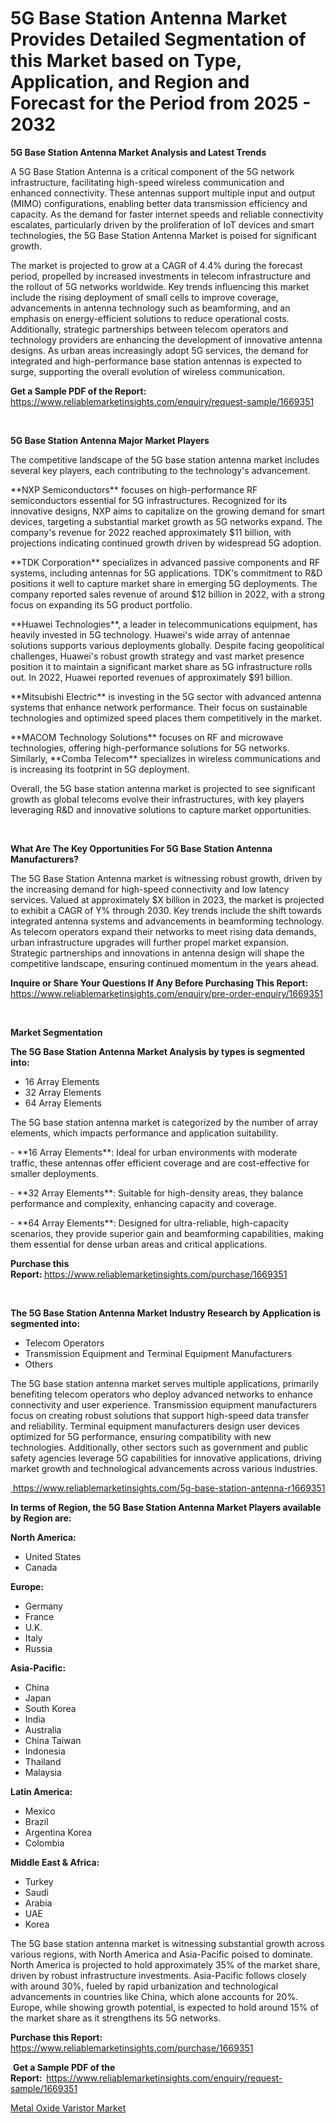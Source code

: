 <p><h1>5G Base Station Antenna Market Provides Detailed Segmentation of this Market based on Type, Application, and Region and Forecast for the Period from 2025 - 2032</h1></p><p><strong>5G Base Station Antenna Market Analysis and Latest Trends</strong></p>
<p><p>A 5G Base Station Antenna is a critical component of the 5G network infrastructure, facilitating high-speed wireless communication and enhanced connectivity. These antennas support multiple input and output (MIMO) configurations, enabling better data transmission efficiency and capacity. As the demand for faster internet speeds and reliable connectivity escalates, particularly driven by the proliferation of IoT devices and smart technologies, the 5G Base Station Antenna Market is poised for significant growth. </p><p>The market is projected to grow at a CAGR of 4.4% during the forecast period, propelled by increased investments in telecom infrastructure and the rollout of 5G networks worldwide. Key trends influencing this market include the rising deployment of small cells to improve coverage, advancements in antenna technology such as beamforming, and an emphasis on energy-efficient solutions to reduce operational costs. Additionally, strategic partnerships between telecom operators and technology providers are enhancing the development of innovative antenna designs. As urban areas increasingly adopt 5G services, the demand for integrated and high-performance base station antennas is expected to surge, supporting the overall evolution of wireless communication.</p></p>
<p><strong>Get a Sample PDF of the Report:&nbsp;</strong> <a href="https://www.reliablemarketinsights.com/enquiry/request-sample/1669351?utm_campaign=2337&utm_medium=2&utm_source=Github&utm_content=ia&utm_term=10022025&utm_id=5g-base-station-antenna">https://www.reliablemarketinsights.com/enquiry/request-sample/1669351</a></p>
<p>&nbsp;</p>
<p><strong>5G Base Station Antenna Major Market Players</strong></p>
<p><p>The competitive landscape of the 5G base station antenna market includes several key players, each contributing to the technology's advancement. </p><p>**NXP Semiconductors** focuses on high-performance RF semiconductors essential for 5G infrastructures. Recognized for its innovative designs, NXP aims to capitalize on the growing demand for smart devices, targeting a substantial market growth as 5G networks expand. The company's revenue for 2022 reached approximately $11 billion, with projections indicating continued growth driven by widespread 5G adoption.</p><p>**TDK Corporation** specializes in advanced passive components and RF systems, including antennas for 5G applications. TDK's commitment to R&D positions it well to capture market share in emerging 5G deployments. The company reported sales revenue of around $12 billion in 2022, with a strong focus on expanding its 5G product portfolio.</p><p>**Huawei Technologies**, a leader in telecommunications equipment, has heavily invested in 5G technology. Huawei's wide array of antennae solutions supports various deployments globally. Despite facing geopolitical challenges, Huawei's robust growth strategy and vast market presence position it to maintain a significant market share as 5G infrastructure rolls out. In 2022, Huawei reported revenues of approximately $91 billion.</p><p>**Mitsubishi Electric** is investing in the 5G sector with advanced antenna systems that enhance network performance. Their focus on sustainable technologies and optimized speed places them competitively in the market. </p><p>**MACOM Technology Solutions** focuses on RF and microwave technologies, offering high-performance solutions for 5G networks. Similarly, **Comba Telecom** specializes in wireless communications and is increasing its footprint in 5G deployment.</p><p>Overall, the 5G base station antenna market is projected to see significant growth as global telecoms evolve their infrastructures, with key players leveraging R&D and innovative solutions to capture market opportunities.</p></p>
<p>&nbsp;</p>
<p><strong>What Are The Key Opportunities For 5G Base Station Antenna Manufacturers?</strong></p>
<p><p>The 5G Base Station Antenna market is witnessing robust growth, driven by the increasing demand for high-speed connectivity and low latency services. Valued at approximately $X billion in 2023, the market is projected to exhibit a CAGR of Y% through 2030. Key trends include the shift towards integrated antenna systems and advancements in beamforming technology. As telecom operators expand their networks to meet rising data demands, urban infrastructure upgrades will further propel market expansion. Strategic partnerships and innovations in antenna design will shape the competitive landscape, ensuring continued momentum in the years ahead.</p></p>
<p><strong>Inquire or Share Your Questions If Any Before Purchasing This Report:</strong> <a href="https://www.reliablemarketinsights.com/enquiry/pre-order-enquiry/1669351?utm_campaign=2337&utm_medium=2&utm_source=Github&utm_content=ia&utm_term=10022025&utm_id=5g-base-station-antenna">https://www.reliablemarketinsights.com/enquiry/pre-order-enquiry/1669351</a></p>
<p>&nbsp;</p>
<p><strong>Market Segmentation</strong></p>
<p><strong>The 5G Base Station Antenna Market Analysis by types is segmented into:</strong></p>
<p><ul><li>16 Array Elements</li><li>32 Array Elements</li><li>64 Array Elements</li></ul></p>
<p><p>The 5G base station antenna market is categorized by the number of array elements, which impacts performance and application suitability. </p><p>- **16 Array Elements**: Ideal for urban environments with moderate traffic, these antennas offer efficient coverage and are cost-effective for smaller deployments.  </p><p>- **32 Array Elements**: Suitable for high-density areas, they balance performance and complexity, enhancing capacity and coverage.  </p><p>- **64 Array Elements**: Designed for ultra-reliable, high-capacity scenarios, they provide superior gain and beamforming capabilities, making them essential for dense urban areas and critical applications.</p></p>
<p><strong>Purchase this Report:&nbsp;</strong><a href="https://www.reliablemarketinsights.com/purchase/1669351?utm_campaign=2337&utm_medium=2&utm_source=Github&utm_content=ia&utm_term=10022025&utm_id=5g-base-station-antenna">https://www.reliablemarketinsights.com/purchase/1669351</a></p>
<p>&nbsp;</p>
<p><strong>The 5G Base Station Antenna Market Industry Research by Application is segmented into:</strong></p>
<p><ul><li>Telecom Operators</li><li>Transmission Equipment and Terminal Equipment Manufacturers</li><li>Others</li></ul></p>
<p><p>The 5G base station antenna market serves multiple applications, primarily benefiting telecom operators who deploy advanced networks to enhance connectivity and user experience. Transmission equipment manufacturers focus on creating robust solutions that support high-speed data transfer and reliability. Terminal equipment manufacturers design user devices optimized for 5G performance, ensuring compatibility with new technologies. Additionally, other sectors such as government and public safety agencies leverage 5G capabilities for innovative applications, driving market growth and technological advancements across various industries.</p></p>
<p><a href="https://www.reliablemarketinsights.com/5g-base-station-antenna-r1669351?utm_campaign=2337&utm_medium=2&utm_source=Github&utm_content=ia&utm_term=10022025&utm_id=5g-base-station-antenna">&nbsp;https://www.reliablemarketinsights.com/5g-base-station-antenna-r1669351</a></p>
<p><strong>In terms of Region, the 5G Base Station Antenna Market Players available by Region are:</strong></p>
<p>
    <p> <strong> North America: </strong>
        <ul>
            <li>United States</li>
            <li>Canada</li>
        </ul>
        </p> 
    <p> <strong> Europe: </strong>
        <ul>
            <li>Germany</li>
            <li>France</li>
            <li>U.K.</li>
            <li>Italy</li>
            <li>Russia</li>
        </ul>
        </p> 
    <p> <strong> Asia-Pacific: </strong>
        <ul>
            <li>China</li>
            <li>Japan</li>
            <li>South Korea</li>
            <li>India</li>
            <li>Australia</li>
            <li>China Taiwan</li>
            <li>Indonesia</li>
            <li>Thailand</li>
            <li>Malaysia</li>
        </ul>
        </p> 
    <p> <strong> Latin America: </strong>
        <ul>
            <li>Mexico</li>
            <li>Brazil</li>
            <li>Argentina Korea</li>
            <li>Colombia</li>
        </ul>
        </p> 
    <p> <strong> Middle East & Africa: </strong>
        <ul>
            <li>Turkey</li>
            <li>Saudi</li>
            <li>Arabia</li>
            <li>UAE</li>
            <li>Korea</li>
        </ul>
    </p>
    </p>
<p><p>The 5G base station antenna market is witnessing substantial growth across various regions, with North America and Asia-Pacific poised to dominate. North America is projected to hold approximately 35% of the market share, driven by robust infrastructure investments. Asia-Pacific follows closely with around 30%, fueled by rapid urbanization and technological advancements in countries like China, which alone accounts for 20%. Europe, while showing growth potential, is expected to hold around 15% of the market share as it strengthens its 5G networks.</p></p>
<p><strong>Purchase this Report: </strong><a href="https://www.reliablemarketinsights.com/purchase/1669351?utm_campaign=2337&utm_medium=2&utm_source=Github&utm_content=ia&utm_term=10022025&utm_id=5g-base-station-antenna">https://www.reliablemarketinsights.com/purchase/1669351</a></p>
<p>&nbsp;<strong>Get a Sample PDF of the Report:&nbsp;&nbsp;</strong><a href="https://www.reliablemarketinsights.com/enquiry/request-sample/1669351?utm_campaign=2337&utm_medium=2&utm_source=Github&utm_content=ia&utm_term=10022025&utm_id=5g-base-station-antenna">https://www.reliablemarketinsights.com/enquiry/request-sample/1669351</a></p>
<p><strong></strong></p>
<p><p><a href="https://github.com/lehumiston1971679/Market-Research-Report-List-1/blob/main/metal-oxide-varistor-market.md?utm_campaign=2337&utm_medium=2&utm_source=Github&utm_content=ia&utm_term=10022025&utm_id=5g-base-station-antenna">Metal Oxide Varistor Market</a></p></p>